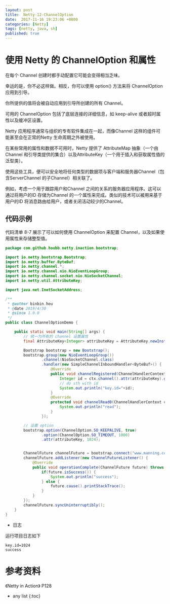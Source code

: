 ```yaml
---
layout: post
title:  Netty-12-ChannelOption
date:  2017-11-16 19:23:06 +0800
categories: [Netty]
tags: [netty, java, sh]
published: true
---
```


# 使用 Netty 的 ChannelOption 和属性

在每个 Channel 创建时都手动配置它可能会变得相当乏味。

幸运的是，你不必这样做。相反，你可以使用 option() 方法来将 ChannelOption 应用到引导。

你所提供的值将会被自动应用到引导所创建的所有 Channel。

可用的 ChannelOption 包括了底层连接的详细信息，如 keep-alive 或者超时属性以及缓冲区设置。

Netty 应用程序通常与组织的专有软件集成在一起，而像Channel 这样的组件可能甚至会在正常的Netty 生命周期之外被使用。
 
在某些常用的属性和数据不可用时，Netty 提供了 AttributeMap 抽象（一个由Channel 和引导类提供的集合）以及AttributeKey<T>（一个用于插入和获取属性值的泛型类）。

使用这些工具，便可以安全地将任何类型的数据项与客户端和服务器Channel（包含ServerChannel 的子Channel）相关联了。

例如，考虑一个用于跟踪用户和Channel 之间的关系的服务器应用程序。这可以通过将用户的ID 存储为Channel 的一个属性来完成。类似的技术可以被用来基于用户的ID 将消息路由给用户，或者关闭活动较少的Channel。

## 代码示例

代码清单 8-7 展示了可以如何使用 ChannelOption 来配置 Channel，以及如果使用属性来存储整型值。

```java
package com.github.houbb.netty.inaction.bootstrap;

import io.netty.bootstrap.Bootstrap;
import io.netty.buffer.ByteBuf;
import io.netty.channel.*;
import io.netty.channel.nio.NioEventLoopGroup;
import io.netty.channel.socket.nio.NioSocketChannel;
import io.netty.util.AttributeKey;

import java.net.InetSocketAddress;

/**
 * @author binbin.hou
 * @date 2019/4/30
 * @since 1.0.0
 */
public class ChannelOptionDemo {

    public static void main(String[] args) {
        // 统一为所有的 channel 设置属性
        final AttributeKey<Integer> attributeKey = AttributeKey.newInstance("id");

        Bootstrap bootstrap = new Bootstrap();
        bootstrap.group(new NioEventLoopGroup())
                .channel(NioSocketChannel.class)
                .handler(new SimpleChannelInboundHandler<ByteBuf>() {
                    @Override
                    public void channelRegistered(ChannelHandlerContext ctx) throws Exception {
                        Integer id = ctx.channel().attr(attributeKey).get();
                        // do sth with id
                        System.out.println("key.id="+id);
                    }
                    @Override
                    protected void channelRead0(ChannelHandlerContext ctx, ByteBuf msg) throws Exception {
                        System.out.println("read");
                    }
                });

        // 设置 option
        bootstrap.option(ChannelOption.SO_KEEPALIVE, true)
                .option(ChannelOption.SO_TIMEOUT, 1000)
                .attr(attributeKey, 1024);


        ChannelFuture channelFuture = bootstrap.connect("www.manning.com", 80);
        channelFuture.addListener(new ChannelFutureListener() {
            @Override
            public void operationComplete(ChannelFuture future) throws Exception {
                if(future.isSuccess()) {
                    System.out.println("success");
                } else {
                    future.cause().printStackTrace();
                }
            }
        });
        channelFuture.syncUninterruptibly();
    }
}
```

- 日志

运行项目日志如下

```
key.id=1024
success
```

# 参考资料

《Netty in Action》 P128

* any list
{:toc}